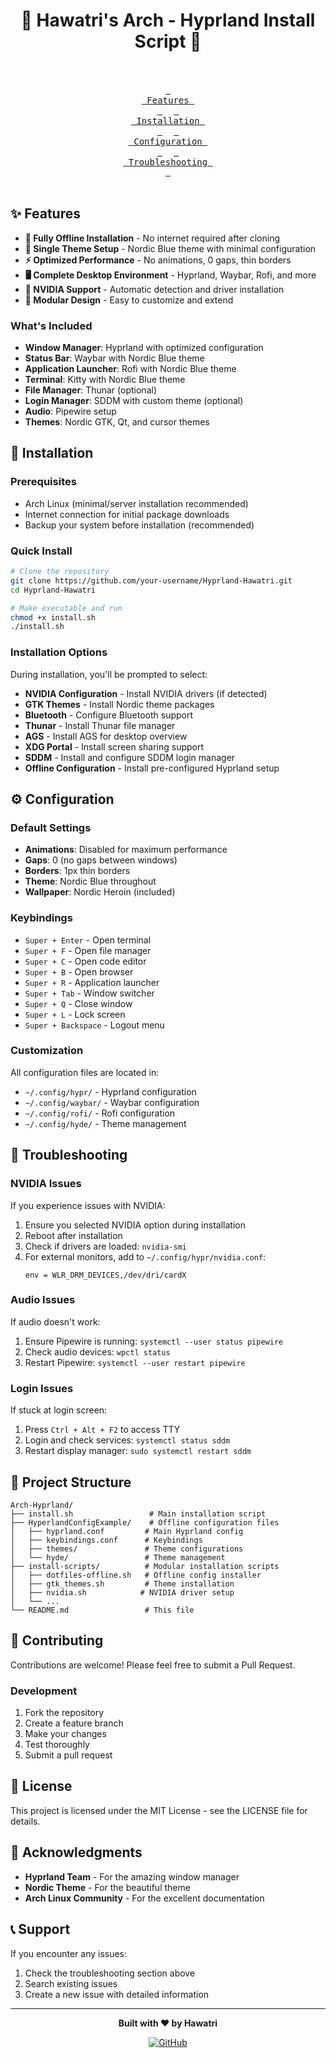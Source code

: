 <div align="center">

# 🚀 **Hawatri's Arch - Hyprland Install Script** 🚀

<br/>
</div>

<div align="center">
<br>
  <a href="#-features-"><kbd> <br> Features <br> </kbd></a>&ensp;&ensp;
  <a href="#-installation-"><kbd> <br> Installation <br> </kbd></a>&ensp;&ensp;
  <a href="#-configuration-"><kbd> <br> Configuration <br> </kbd></a>&ensp;&ensp;
  <a href="#-troubleshooting-"><kbd> <br> Troubleshooting <br> </kbd></a>
 </div><br>

## ✨ Features

- **🔄 Fully Offline Installation** - No internet required after cloning
- **🎨 Single Theme Setup** - Nordic Blue theme with minimal configuration
- **⚡ Optimized Performance** - No animations, 0 gaps, thin borders
- **🖥️ Complete Desktop Environment** - Hyprland, Waybar, Rofi, and more
- **🎯 NVIDIA Support** - Automatic detection and driver installation
- **🔧 Modular Design** - Easy to customize and extend

### What's Included

- **Window Manager**: Hyprland with optimized configuration
- **Status Bar**: Waybar with Nordic Blue theme
- **Application Launcher**: Rofi with Nordic Blue theme
- **Terminal**: Kitty with Nordic Blue theme
- **File Manager**: Thunar (optional)
- **Login Manager**: SDDM with custom theme (optional)
- **Audio**: Pipewire setup
- **Themes**: Nordic GTK, Qt, and cursor themes

## 🚀 Installation

### Prerequisites

- Arch Linux (minimal/server installation recommended)
- Internet connection for initial package downloads
- Backup your system before installation (recommended)

### Quick Install

```bash
# Clone the repository
git clone https://github.com/your-username/Hyprland-Hawatri.git
cd Hyprland-Hawatri

# Make executable and run
chmod +x install.sh
./install.sh
```

### Installation Options

During installation, you'll be prompted to select:

- **NVIDIA Configuration** - Install NVIDIA drivers (if detected)
- **GTK Themes** - Install Nordic theme packages
- **Bluetooth** - Configure Bluetooth support
- **Thunar** - Install Thunar file manager
- **AGS** - Install AGS for desktop overview
- **XDG Portal** - Install screen sharing support
- **SDDM** - Install and configure SDDM login manager
- **Offline Configuration** - Install pre-configured Hyprland setup

## ⚙️ Configuration

### Default Settings

- **Animations**: Disabled for maximum performance
- **Gaps**: 0 (no gaps between windows)
- **Borders**: 1px thin borders
- **Theme**: Nordic Blue throughout
- **Wallpaper**: Nordic Heroin (included)

### Keybindings

- `Super + Enter` - Open terminal
- `Super + F` - Open file manager
- `Super + C` - Open code editor
- `Super + B` - Open browser
- `Super + R` - Application launcher
- `Super + Tab` - Window switcher
- `Super + Q` - Close window
- `Super + L` - Lock screen
- `Super + Backspace` - Logout menu

### Customization

All configuration files are located in:
- `~/.config/hypr/` - Hyprland configuration
- `~/.config/waybar/` - Waybar configuration
- `~/.config/rofi/` - Rofi configuration
- `~/.config/hyde/` - Theme management

## 🔧 Troubleshooting

### NVIDIA Issues

If you experience issues with NVIDIA:

1. Ensure you selected NVIDIA option during installation
2. Reboot after installation
3. Check if drivers are loaded: `nvidia-smi`
4. For external monitors, add to `~/.config/hypr/nvidia.conf`:
   ```
   env = WLR_DRM_DEVICES,/dev/dri/cardX
   ```

### Audio Issues

If audio doesn't work:

1. Ensure Pipewire is running: `systemctl --user status pipewire`
2. Check audio devices: `wpctl status`
3. Restart Pipewire: `systemctl --user restart pipewire`

### Login Issues

If stuck at login screen:

1. Press `Ctrl + Alt + F2` to access TTY
2. Login and check services: `systemctl status sddm`
3. Restart display manager: `sudo systemctl restart sddm`

## 📁 Project Structure

```
Arch-Hyprland/
├── install.sh                 # Main installation script
├── HyperlandConfigExample/    # Offline configuration files
│   ├── hyprland.conf         # Main Hyprland config
│   ├── keybindings.conf      # Keybindings
│   ├── themes/               # Theme configurations
│   └── hyde/                 # Theme management
├── install-scripts/          # Modular installation scripts
│   ├── dotfiles-offline.sh   # Offline config installer
│   ├── gtk_themes.sh         # Theme installation
│   ├── nvidia.sh            # NVIDIA driver setup
│   └── ...
└── README.md                 # This file
```

## 🤝 Contributing

Contributions are welcome! Please feel free to submit a Pull Request.

### Development

1. Fork the repository
2. Create a feature branch
3. Make your changes
4. Test thoroughly
5. Submit a pull request

## 📄 License

This project is licensed under the MIT License - see the LICENSE file for details.

## 🙏 Acknowledgments

- **Hyprland Team** - For the amazing window manager
- **Nordic Theme** - For the beautiful theme
- **Arch Linux Community** - For the excellent documentation

## 📞 Support

If you encounter any issues:

1. Check the troubleshooting section above
2. Search existing issues
3. Create a new issue with detailed information

---

<div align="center">

**Built with ❤️ by Hawatri**

[![GitHub](https://img.shields.io/badge/GitHub-100000?style=for-the-badge&logo=github&logoColor=white)](https://github.com/your-username)

</div> 